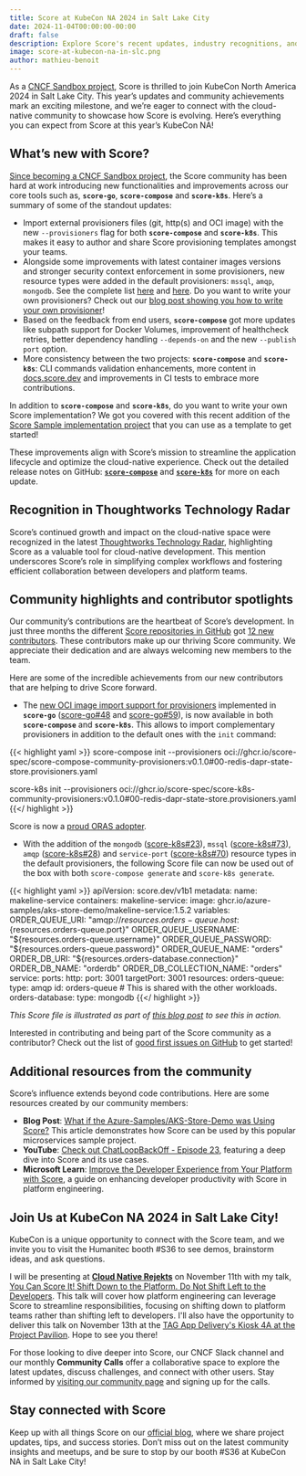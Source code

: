 ```yaml
---
title: Score at KubeCon NA 2024 in Salt Lake City
date: 2024-11-04T00:00:00-00:00
draft: false
description: Explore Score's recent updates, industry recognitions, and top community contributions. Join us at KubeCon NA in Salt Lake City to see what’s new and meet the Score team!
image: score-at-kubecon-na-in-slc.png
author: mathieu-benoit
---
```

As a [CNCF Sandbox project](https://www.cncf.io/projects/score/), Score is thrilled to join KubeCon North America 2024 in Salt Lake City. This year’s updates and community achievements mark an exciting milestone, and we’re eager to connect with the cloud-native community to showcase how Score is evolving. Here’s everything you can expect from Score at this year’s KubeCon NA!

## What’s new with Score?

[Since becoming a CNCF Sandbox project](https://score.dev/blog/score-joins-the-cncf-as-a-sandbox-project/), the Score community has been hard at work introducing new functionalities and improvements across our core tools such as, **`score-go`**, **`score-compose`** and **`score-k8s`**. Here’s a summary of some of the standout updates:
- Import external provisioners files (git, http(s) and OCI image) with the new `--provisioners` flag for both **`score-compose`** and **`score-k8s`**. This makes it easy to author and share Score provisioning templates amongst your teams.
- Alongside some improvements with latest container images versions and stronger security context enforcement in some provisioners, new resource types were added in the default provisioners: `mssql`, `amqp`, `mongodb`. See the complete list [here](https://docs.score.dev/docs/score-implementation/score-compose/resources-provisioners/) and [here](https://docs.score.dev/docs/score-implementation/score-k8s/resources-provisioners/). Do you want to write your own provisioners? Check out our [blog post showing you how to write your own provisioner](https://score.dev/blog/writing-a-custom-score-compose-provisioner-for-apache-kafka/)!
- Based on the feedback from end users, **`score-compose`** got more updates like subpath support for Docker Volumes, improvement of healthcheck retries, better dependency handling `--depends-on` and the new `--publish port` option.
- More consistency between the two projects: **`score-compose`** and **`score-k8s`**: CLI commands validation enhancements, more content in [docs.score.dev](https://docs.score.dev/) and improvements in CI tests to embrace more contributions.

In addition to **`score-compose`** and **`score-k8s`**, do you want to write your own Score implementation? We got you covered with this recent addition of the [Score Sample implementation project](https://github.com/score-spec/score-implementation-sample) that you can use as a template to get started!

These improvements align with Score’s mission to streamline the application lifecycle and optimize the cloud-native experience. Check out the detailed release notes on GitHub: [**`score-compose`**](https://github.com/score-spec/score-compose) and [**`score-k8s`**](https://github.com/score-spec/score-k8s) for more on each update.

## Recognition in Thoughtworks Technology Radar

Score’s continued growth and impact on the cloud-native space were recognized in the latest [Thoughtworks Technology Radar](https://www.thoughtworks.com/en-de/radar/languages-and-frameworks/score), highlighting Score as a valuable tool for cloud-native development. This mention underscores Score’s role in simplifying complex workflows and fostering efficient collaboration between developers and platform teams.

## Community highlights and contributor spotlights

Our community’s contributions are the heartbeat of Score’s development. In just three months the different [Score repositories in GitHub](https://github.com/score-spec) got [12 new contributors](https://score.devstats.cncf.io/d/52/new-contributors-table?orgId=1). These contributors make up our thriving Score community. We appreciate their dedication and are always welcoming new members to the team.

Here are some of the incredible achievements from our new contributors that are helping to drive Score forward.

- The [new OCI image import support for provisioners](https://github.com/score-spec/score-compose/issues/178) implemented in **`score-go`** ([score-go#48](https://github.com/score-spec/score-go/pull/48) and [score-go#59](https://github.com/score-spec/score-go/pull/59)), is now available in both **`score-compose`** and **`score-k8s`**. This allows to import complementary provisioners in addition to the default ones with the `init` command:

{{< highlight yaml >}}
score-compose init --provisioners oci://ghcr.io/score-spec/score-compose-community-provisioners:v0.1.0#00-redis-dapr-state-store.provisioners.yaml

score-k8s init --provisioners oci://ghcr.io/score-spec/score-k8s-community-provisioners:v0.1.0#00-redis-dapr-state-store.provisioners.yaml
{{</ highlight >}}

Score is now a [proud ORAS adopter](https://oras.land/adopters/).

- With the addition of the `mongodb` ([score-k8s#23](https://github.com/score-spec/score-k8s/pull/23)), `mssql` ([score-k8s#73](https://github.com/score-spec/score-k8s/pull/73)), `amqp` ([score-k8s#28](https://github.com/score-spec/score-k8s/pull/28)) and `service-port` ([score-k8s#70](https://github.com/score-spec/score-k8s/pull/70)) resource types in the default provisioners, the following Score file can now be used out of the box with both `score-compose generate` and `score-k8s generate`.

{{< highlight yaml >}}
apiVersion: score.dev/v1b1
metadata:
  name: makeline-service
containers:
  makeline-service:
    image: ghcr.io/azure-samples/aks-store-demo/makeline-service:1.5.2
    variables:
      ORDER_QUEUE_URI: "amqp://${resources.orders-queue.host}:${resources.orders-queue.port}"
      ORDER_QUEUE_USERNAME: "${resources.orders-queue.username}"
      ORDER_QUEUE_PASSWORD: "${resources.orders-queue.password}"
      ORDER_QUEUE_NAME: "orders"
      ORDER_DB_URI: "${resources.orders-database.connection}"
      ORDER_DB_NAME: "orderdb"
      ORDER_DB_COLLECTION_NAME: "orders"
service:
  ports:
    http:
      port: 3001
      targetPort: 3001
resources:
  orders-queue:
    type: amqp
    id: orders-queue # This is shared with the other workloads.
  orders-database:
    type: mongodb
{{</ highlight >}}

_This Score file is illustrated as part of [this blog post](https://itnext.io/what-if-the-azure-samples-aks-store-demo-was-using-score-655c55f1c3dd) to see this in action._

Interested in contributing and being part of the Score community as a contributor? Check out the list of [good first issues on GitHub](https://clotributor.dev/search?foundation=cncf&project=score) to get started!

## Additional resources from the community

Score’s influence extends beyond code contributions. Here are some resources created by our community members:
- **Blog Post**: [What if the Azure-Samples/AKS-Store-Demo was Using Score?](https://itnext.io/what-if-the-azure-samples-aks-store-demo-was-using-score-655c55f1c3dd) This article demonstrates how Score can be used by this popular microservices sample project.
- **YouTube**: [Check out ChatLoopBackOff - Episode 23](https://www.youtube.com/watch?v=BRiZ0t6MYNo&list=PLj6h78yzYM2PnyOsrsCbR_kqjCKfPObHK&index=22), featuring a deep dive into Score and its use cases.
- **Microsoft Learn**: [Improve the Developer Experience from Your Platform with Score](https://learn.microsoft.com/en-us/shows/open-at-microsoft/improve-the-developers-experience-from-your-platform-with-score), a guide on enhancing developer productivity with Score in platform engineering.

## Join Us at KubeCon NA 2024 in Salt Lake City!

KubeCon is a unique opportunity to connect with the Score team, and we invite you to visit the Humanitec booth #S36 to see demos, brainstorm ideas, and ask questions. 

I will be presenting at [**Cloud Native Rejekts**](https://cfp.cloud-native.rejekts.io/cloud-native-rejekts-na-salt-lake-city-2024/schedule/) on November 11th with my talk, [You Can Score It! Shift Down to the Platform. Do Not Shift Left to the Developers](https://cfp.cloud-native.rejekts.io/cloud-native-rejekts-na-salt-lake-city-2024/talk/WHR8SY/). This talk will cover how platform engineering can leverage Score to streamline responsibilities, focusing on shifting down to platform teams rather than shifting left to developers. I'll also have the opportunity to deliver this talk on November 13th at the [TAG App Delivery's Kiosk 4A at the Project Pavilion](https://tag-app-delivery.cncf.io/blog/tag-app-delivery-at-kubecon-na-salt-lake-city-2024/). Hope to see you there!

For those looking to dive deeper into Score, our CNCF Slack channel and our monthly **Community Calls** offer a collaborative space to explore the latest updates, discuss challenges, and connect with other users. Stay informed by [visiting our community page](https://docs.score.dev/docs/community/) and signing up for the calls.

## Stay connected with Score

Keep up with all things Score on our [official blog](https://score.dev/blog/), where we share project updates, tips, and success stories. Don’t miss out on the latest community insights and meetups, and be sure to stop by our booth #S36 at KubeCon NA in Salt Lake City!
